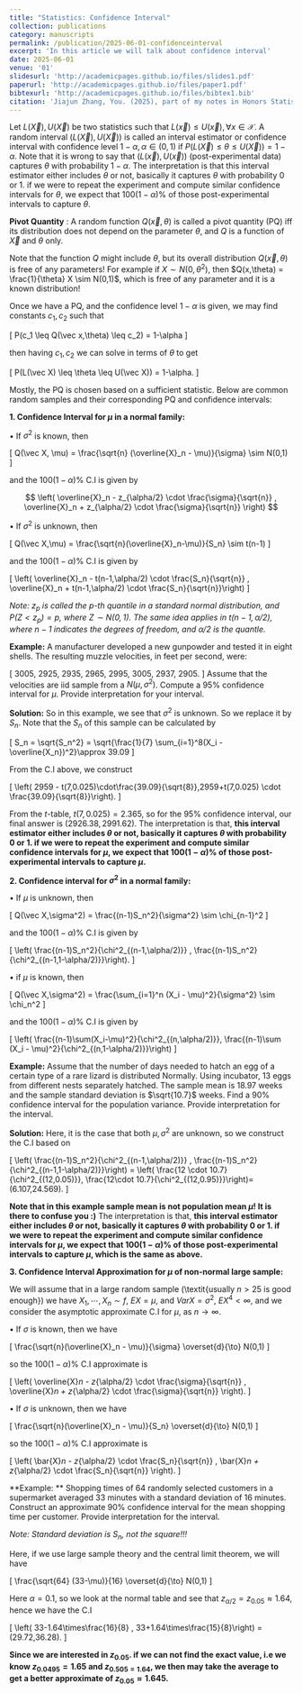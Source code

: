```yaml
---
title: "Statistics: Confidence Interval"
collection: publications
category: manuscripts
permalink: /publication/2025-06-01-confidenceinterval
excerpt: 'In this article we will talk about confidence interval'
date: 2025-06-01
venue: '01'
slidesurl: 'http://academicpages.github.io/files/slides1.pdf'
paperurl: 'http://academicpages.github.io/files/paper1.pdf'
bibtexurl: 'http://academicpages.github.io/files/bibtex1.bib'
citation: 'Jiajun Zhang, You. (2025), part of my notes in Honors Statistics taught by Prof. Abbas Khalili'
---
```


Let $L(\vec X), U(\vec X)$ be two statistics such that $L(\vec x) \leq U(\vec x), \forall x\in\mathcal{X}$. A random interval $(L(\vec X),U(\vec X))$ is called an interval estimator or confidence interval with confidence level $1-\alpha, \alpha \in (0,1)$ if $P(L(\vec X) \leq \theta \leq U(\vec X)) = 1-\alpha$. Note that it is wrong to say that $(L(\vec x), U(\vec x))$ (post-experimental data) captures $\theta$ with probability $1-\alpha$. The interpretation is that this interval estimator either includes $\theta$ or not, basically it captures $\theta$ with probability $0$ or $1$. if we were to repeat the experiment and compute similar confidence intervals for $\theta$, we expect that $100(1-\alpha)\%$ of those post-experimental intervals to capture $\theta$.


**Pivot Quantity** : A random function $Q(\vec x,\theta)$ is called a pivot quantity (PQ) iff its distribution does not depend on the parameter $\theta$, and $Q$ is a function of $\vec X$ and $\theta$ only.


Note that the function $Q$ might include $\theta$, but its overall distribution $Q(\vec x,\theta)$ is free of any parameters! For example if $X \sim N(0,\theta^2)$, then $Q(x,\theta) = \frac{1}{\theta} X \sim N(0,1)$, which is free of any parameter and it is a known distribution!

Once we have a PQ, and the confidence level $1-\alpha$ is given, we may find constants $c_1,c_2$ such that 

\[
P(c_1 \leq Q(\vec x,\theta) \leq c_2) = 1-\alpha
\]

then having $c_1,c_2$ we can solve in terms of $\theta$ to get

\[
P(L(\vec X) \leq \theta \leq U(\vec X)) = 1-\alpha.
\]

Mostly, the PQ is chosen based on a sufficient statistic. Below are common random samples and their corresponding PQ and  confidence intervals:

**1. Confidence Interval for $\mu$ in a normal family:**

$\bullet$ If $\sigma^2$ is known, then

\[
Q(\vec X, \mu) = \frac{\sqrt{n} (\overline{X}_n - \mu)}{\sigma} \sim N(0,1)
\]

and the $100(1-\alpha)\%$ C.I is given by

$$
\left( \overline{X}_n - z_{\alpha/2} \cdot \frac{\sigma}{\sqrt{n}} , \overline{X}_n + z_{\alpha/2} \cdot \frac{\sigma}{\sqrt{n}} \right)
$$

$\bullet$ If $\sigma^2$ is unknown, then

\[
Q(\vec X,\mu) = \frac{\sqrt{n}(\overline{X}_n-\mu)}{S_n} \sim t(n-1)
\]

and the $100(1-\alpha)\%$ C.I is given by

\[
\left( \overline{X}_n - t(n-1,\alpha/2) \cdot \frac{S_n}{\sqrt{n}} , \overline{X}_n + t(n-1,\alpha/2) \cdot \frac{S_n}{\sqrt{n}}\right)
\]

*Note:  $z_p$ is called the $p$-th quantile in a standard normal distribution, and $P(Z<z_p) = p$, where $Z \sim N(0,1)$. The same idea applies in $t(n-1,\alpha/2)$, where $n-1$ indicates the degrees of freedom, and $\alpha/2$ is the quantle.*

**Example:**
A manufacturer developed a new gunpowder and tested it in eight
shells. The resulting muzzle velocities, in feet per second, were:

\[
3005, 2925, 2935, 2965, 2995, 3005, 2937, 2905.
\]
Assume that the velocities are iid sample from a $N(\mu, \sigma^2)$.
Compute a $95\%$ confidence interval for $\mu$. Provide interpretation
for your interval.

**Solution:**
So in this example, we see that $\sigma^2$ is unknown. So we replace it by $S_n$. Note that the $S_n$ of this sample can be calculated by

\[
S_n = \sqrt{S_n^2} = \sqrt{\frac{1}{7} \sum_{i=1}^8(X_i - \overline{X_n})^2}\approx   39.09 
\]

From the C.I above, we construct

\[
\left( 2959 - t(7,0.025)\cdot\frac{39.09}{\sqrt{8}},2959+t(7,0.025) \cdot \frac{39.09}{\sqrt{8}}\right).
\]

From the $t$-table, $t(7,0.025) =2.365$, so for the $95\%$ confidence interval, our final answer is $(2926.38,2991.62)$. The interpretation is that, **this interval estimator either includes $\theta$ or not, basically it captures $\theta$ with probability $0$ or $1$. if we were to repeat the experiment and compute similar confidence intervals for $\mu$, we expect that $100(1-\alpha)\%$ of those post-experimental intervals to capture $\mu$.**

**2. Confidence interval for $\sigma^2$ in a normal family:**

$\bullet$ If $\mu$ is unknown, then

\[
Q(\vec X,\sigma^2) = \frac{(n-1)S_n^2}{\sigma^2} \sim \chi_{n-1}^2
\]

and the $100(1-\alpha)\%$ C.I is given by

\[
\left( \frac{(n-1)S_n^2}{\chi^2_{(n-1,\alpha/2)}} , \frac{(n-1)S_n^2}{\chi^2_{(n-1,1-\alpha/2)}}\right).
\]

$\bullet$ if $\mu$ is known, then

\[
Q(\vec X,\sigma^2) = \frac{\sum_{i=1}^n (X_i - \mu)^2}{\sigma^2} \sim \chi_n^2
\]

and the $100(1-\alpha)\%$ C.I is given by

\[
\left( \frac{(n-1)\sum(X_i-\mu)^2}{\chi^2_{(n,\alpha/2)}}, \frac{(n-1)\sum (X_i - \mu)^2}{\chi^2_{(n,1-\alpha/2)}}\right)
\]

**Example:**
Assume that the number of days needed to hatch an egg of a certain type of a rare lizard is distributed Normally. Using incubator, $13$ eggs from different nests separately hatched. The
sample mean is $18.97$ weeks and the sample standard deviation
is $\sqrt{10.7}$ weeks. Find a $90\%$ confidence interval for the population
variance. Provide interpretation for the interval.


**Solution:**
Here, it is the case that both $\mu,\sigma^2$ are unknown, so we construct the C.I based on

\[
\left( \frac{(n-1)S_n^2}{\chi^2_{(n-1,\alpha/2)}} , \frac{(n-1)S_n^2}{\chi^2_{(n-1,1-\alpha/2)}}\right) = \left( \frac{12 \cdot 10.7}{\chi^2_{(12,0.05)}}, \frac{12\cdot 10.7}{\chi^2_{(12,0.95)}}\right)=(6.107,24.569).
\]

**Note that in this example sample mean is not population mean $\mu$! It is there to confuse you :)** The interpretation is that, **this interval estimator either includes $\theta$ or not, basically it captures $\theta$ with probability $0$ or $1$. if we were to repeat the experiment and compute similar confidence intervals for $\mu$, we expect that $100(1-\alpha)\%$ of those post-experimental intervals to capture $\mu$, which is the same as above.**


**3. Confidence Interval Approximation for $\mu$ of non-normal large sample:**

We will assume that in a large random sample (\textit{usually $n>25$ is good enough}) we have $X_1,\cdots,X_n \sim f$, $E X = \mu$, and $Var X =\sigma^2$, $E X^4 <\infty$, and we consider the asymptotic approximate C.I for $\mu$, as $n \to \infty$.

$\bullet$ If $\sigma$ is known, then we have

\[
\frac{\sqrt{n}(\overline{X}_n - \mu)}{\sigma} \overset{d}{\to} N(0,1)
\]

so the $100(1-\alpha)\%$ C.I approximate is

\[
\left( \overline{X}_n - z_{\alpha/2} \cdot \frac{\sigma}{\sqrt{n}} , \overline{X}_n + z_{\alpha/2} \cdot \frac{\sigma}{\sqrt{n}} \right).
\]

$\bullet$ If $\sigma$ is unknown, then we have

\[
\frac{\sqrt{n}(\overline{X}_n - \mu)}{S_n} \overset{d}{\to} N(0,1)
\]

so the $100(1-\alpha)\%$ C.I approximate is

\[
\left( \bar{X}_n - z_{\alpha/2} \cdot \frac{S_n}{\sqrt{n}} , \bar{X}_n + z_{\alpha/2} \cdot \frac{S_n}{\sqrt{n}} \right).
\]

**Example: **
Shopping times of $64$ randomly selected customers in a
supermarket averaged $33$ minutes with a standard deviation of $16$
minutes. Construct an approximate $90\%$ confidence interval for
the mean shopping time per customer. Provide interpretation for
the interval.


*Note: Standard deviation is $S_n$, not the square!!!*

Here, if we use large sample theory and the central limit theorem, we will have

\[
\frac{\sqrt{64} (33-\mu)}{16} \overset{d}{\to} N(0,1)
\]

Here $\alpha = 0.1$, so we look at the normal table and see that $z_{\alpha/2} = z_{0.05} \approx 1.64$, hence we have the C.I

\[
\left( 33-1.64\times\frac{16}{8} , 33+1.64\times\frac{15}{8}\right) = (29.72,36.28).
\]

**Since we are interested in $z_{0.05}$. if we can not find the exact value, i.e we know $z_{0.0495} = 1.65$ and $z_{0.505 = 1.64}$, we then may take the average to get a better approximate of $z_{0.05} \approx 1.645$.**





















